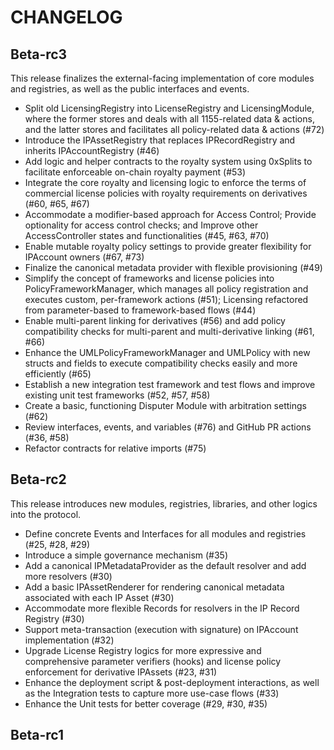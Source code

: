 # CHANGELOG

## Beta-rc3

This release finalizes the external-facing implementation of core modules and registries, as well as the public interfaces and events.

- Split old LicensingRegistry into LicenseRegistry and LicensingModule, where the former stores and deals with all 1155-related data & actions, and the latter stores and facilitates all policy-related data & actions (#72)
- Introduce the IPAssetRegistry that replaces IPRecordRegistry and inherits IPAccountRegistry (#46)
- Add logic and helper contracts to the royalty system using 0xSplits to facilitate enforceable on-chain royalty payment (#53)
- Integrate the core royalty and licensing logic to enforce the terms of commercial license policies with royalty requirements on derivatives (#60, #65, #67)
- Accommodate a modifier-based approach for Access Control; Provide optionality for access control checks; and Improve other AccessController states and functionalities (#45, #63, #70)
- Enable mutable royalty policy settings to provide greater flexibility for IPAccount owners (#67, #73)
- Finalize the canonical metadata provider with flexible provisioning (#49)
- Simplify the concept of frameworks and license policies into PolicyFrameworkManager, which manages all policy registration and executes custom, per-framework actions (#51); Licensing refactored from parameter-based to framework-based flows (#44)
- Enable multi-parent linking for derivatives (#56) and add policy compatibility checks for multi-parent and multi-derivative linking (#61, #66)
- Enhance the UMLPolicyFrameworkManager and UMLPolicy with new structs and fields to execute compatibility checks easily and more efficiently (#65)
- Establish a new integration test framework and test flows and improve existing unit test frameworks (#52, #57, #58)
- Create a basic, functioning Disputer Module with arbitration settings (#62)
- Review interfaces, events, and variables (#76) and GitHub PR actions (#36, #58)
- Refactor contracts for relative imports (#75)

## Beta-rc2

This release introduces new modules, registries, libraries, and other logics into the protocol.

- Define concrete Events and Interfaces for all modules and registries (#25, #28, #29)
- Introduce a simple governance mechanism (#35)
- Add a canonical IPMetadataProvider as the default resolver and add more resolvers (#30)
- Add a basic IPAssetRenderer for rendering canonical metadata associated with each IP Asset (#30)
- Accommodate more flexible Records for resolvers in the IP Record Registry (#30)
- Support meta-transaction (execution with signature) on IPAccount implementation (#32)
- Upgrade License Registry logics for more expressive and comprehensive parameter verifiers (hooks) and license policy enforcement for derivative IPAssets (#23, #31)
- Enhance the deployment script & post-deployment interactions, as well as the Integration tests to capture more use-case flows (#33)
- Enhance the Unit tests for better coverage (#29, #30, #35)

## Beta-rc1
